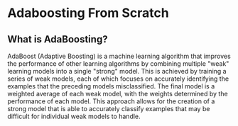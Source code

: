 # Adaboosting From Scratch

## What is AdaBoosting?

AdaBoost (Adaptive Boosting) is a machine learning algorithm that improves the performance of other learning algorithms by combining multiple "weak" learning models into a single "strong" model. This is achieved by training a series of weak models, each of which focuses on accurately identifying the examples that the preceding models misclassified. The final model is a weighted average of each weak model, with the weights determined by the performance of each model. This approach allows for the creation of a strong model that is able to accurately classify examples that may be difficult for individual weak models to handle.